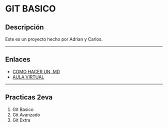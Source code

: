 # GIT BASICO

## Descripción
Este es un proyecto hecho por Adrian y Carlos.

- - -

## Enlaces
- [COMO HACER UN .MD](https://markdown.es/)
- [AULA VIRTUAL](https://aulavirtual33.educa.madrid.org/ies.quevedo.madrid/)

- - -

## Practicas 2eva
1. Git Basico
2. Git Avanzado
3. Git Extra
